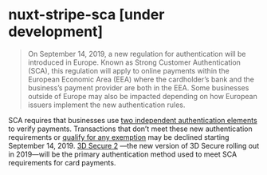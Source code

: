 # nuxt-stripe-sca [under development]

> On September 14, 2019, a new regulation for authentication will be introduced in Europe. Known as Strong Customer Authentication (SCA), this regulation will apply to online payments within the European Economic Area (EEA) where the cardholder’s bank and the business’s payment provider are both in the EEA. Some businesses outside of Europe may also be impacted depending on how European issuers implement the new authentication rules.

SCA requires that businesses use [two independent authentication elements](https://stripe.com/guides/strong-customer-authentication#what-is-strong-customer-authentication) to verify payments. Transactions that don’t meet these new authentication requirements or [qualify for any exemption](https://stripe.com/guides/strong-customer-authentication#exemptions-to-strong-customer-authentication) may be declined starting September 14, 2019. [3D Secure 2](https://stripe.com/guides/3d-secure-2) —the new version of 3D Secure rolling out in 2019—will be the primary authentication method used to meet SCA requirements for card payments.
